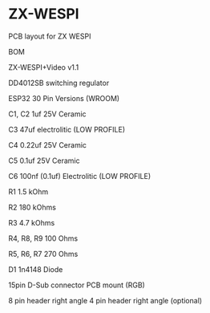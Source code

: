 # ZX-WESPI
PCB layout for ZX WESPI


BOM

ZX-WESPI+Video v1.1 

DD4012SB switching regulator

ESP32 30 Pin Versions (WROOM)

C1, C2 	1uf 25V Ceramic

C3		47uf electrolitic (LOW PROFILE)

C4		0.22uf 25V Ceramic 

C5		0.1uf 25V Ceramic

C6		100nf (0.1uf) Electrolitic (LOW PROFILE)

R1		1.5 kOhm

R2		180 kOhms

R3		4.7 kOhms

R4, R8, R9	100 Ohms

R5, R6, R7	270 Ohms


D1 		1n4148 Diode

15pin D-Sub connector PCB mount (RGB)

8 pin header right angle
4 pin header right angle (optional)
